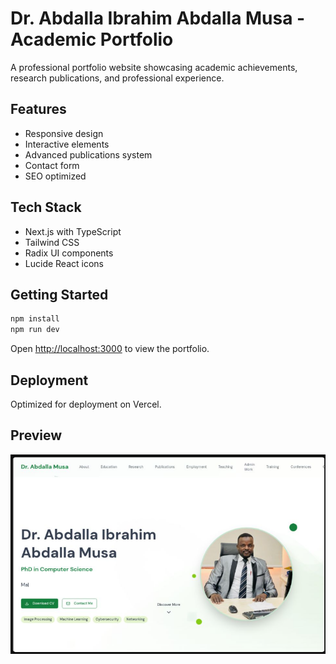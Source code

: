 # Dr. Abdalla Ibrahim Abdalla Musa - Academic Portfolio

A professional portfolio website showcasing academic achievements, research publications, and professional experience.

## Features

- Responsive design
- Interactive elements
- Advanced publications system
- Contact form
- SEO optimized

## Tech Stack

- Next.js with TypeScript
- Tailwind CSS
- Radix UI components
- Lucide React icons

## Getting Started

```bash
npm install
npm run dev
```

Open [http://localhost:3000](http://localhost:3000) to view the portfolio.

## Deployment

Optimized for deployment on Vercel.

## Preview

![Website Preview](./public/screen.png)
